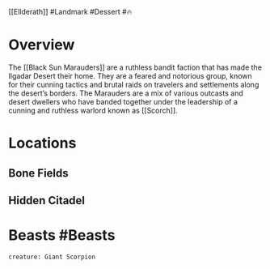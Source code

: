 [[Ellderath]] #Landmark #Dessert #🔥

# Overview

The [[Black Sun Marauders]] are a ruthless bandit faction that has made the Ilgadar Desert their home. They are a feared and notorious group, known for their cunning tactics and brutal raids on travelers and settlements along the desert’s borders. The Marauders are a mix of various outcasts and desert dwellers who have banded together under the leadership of a cunning and ruthless warlord known as [[Scorch]].

# Locations

## Bone Fields

## Hidden Citadel

# Beasts #Beasts

```statblock
creature: Giant Scorpion
```

